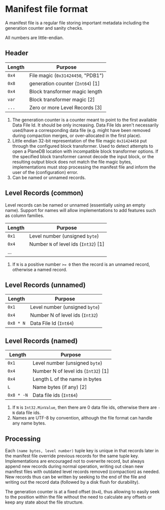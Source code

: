 # Manifest file format

A manifest file is a regular file storing important metadata including the generation counter and sanity checks.

All numbers are little-endian.

## Header

| Length | Purpose                           |
| ------ | --------------------------------- |
| `0x4`  | File magic (`0x31424450`, "PDB1") |
| `0x8`  | generation counter (`Int64`) \[1] |
| `0x4`  | Block transformer magic length    |
| `var`  | Block transformer magic \[2]      |
| `...`  | Zero or more Level Records \[3]   |

1. The generation counter is a counter meant to point to the first available Data File Id. It should be only increasing. Data File Ids aren't necessarily used/have a corresponding data file (e.g. might have been removed during compaction merges, or over-allocated in the first place).
2. Little endian 32-bit representation of the file magic `0x31424450` put through the configured block transformer. Used to detect attempts to open a PlaneDB location with incompatible block transformer options. If the specified block transformer cannot decode the input block, or the resulting output block does not match the file magic bytes, implementations must stop processing the manifest file and inform the user of the (configuration) error.
3. Can be named or unnamed records.

## Level Records (common)

Level records can be named or unnamed (essentially using an empty name). Support for names will allow implementations to add features such as column families.

| Length | Purpose                                |
| ------ | -------------------------------------- |
| `0x1`  | Level number (unsigned `byte`)         |
| `0x4`  | Number `N` of level ids (`Int32`) \[1] |
| ...    |                                        |

1. If `N` is a positive number `>= 0` then the record is an unnamed record, otherwise a named record.

## Level Records (unnamed)

| Length    | Purpose                         |
| --------- | ------------------------------- |
| `0x1`     | Level number (unsigned `byte`)  |
| `0x4`     | Number N of level ids (`Int32`) |
| `0x8 * N` | Data File Id (`Int64`)          |

## Level Records (named)

| Length     | Purpose                              |
| ---------- | ------------------------------------ |
| `0x1`      | Level number (unsigned `byte`)       |
| `0x4`      | Number N of level ids (`Int32`) \[1] |
| `0x4`      | Length L of the name in bytes        |
| `L`        | Name bytes (if any) \[2]             |
| `0x8 * -N` | Data file ids (`Int64`)              |

1. If `N` is `Int32.MinValue`, then there are 0 data file ids, otherwise there are `-N` data file ids.
2. Names are UTF-8 by convention, although the file format can handle any name bytes.

## Processing

Each `(name bytes, level number)` tuple key is unique in that records later in the manifest file override previous records for the same tuple key. Implementations are encouraged not to overwrite record, but always append new records during normal operation, writing out clean new manifest files with outdated level records removed (compaction) as needed. New records thus can be written by seeking to the end of the file and writing out the record data (followed by a disk flush for durability).

The generation counter is at a fixed offset (`0x4`), thus allowing to easily seek to the position within the file without the need to calculate any offsets or keep any state about the file structure.
